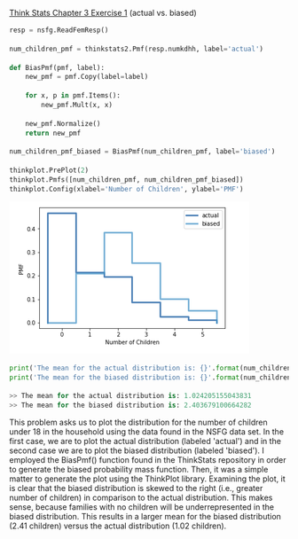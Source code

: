 [Think Stats Chapter 3 Exercise 1](http://greenteapress.com/thinkstats2/html/thinkstats2004.html#toc31) (actual vs. biased)

```Python
resp = nsfg.ReadFemResp()

num_children_pmf = thinkstats2.Pmf(resp.numkdhh, label='actual')

def BiasPmf(pmf, label):
    new_pmf = pmf.Copy(label=label)

    for x, p in pmf.Items():
        new_pmf.Mult(x, x)
        
    new_pmf.Normalize()
    return new_pmf

num_children_pmf_biased = BiasPmf(num_children_pmf, label='biased')

thinkplot.PrePlot(2)
thinkplot.Pmfs([num_children_pmf, num_children_pmf_biased])
thinkplot.Config(xlabel='Number of Children', ylabel='PMF')
```

![Number of Children Plot](https://github.com/bwsturm/dsp/blob/master/statistics/figures/num_children_pmf.png)


```Python
print('The mean for the actual distribution is: {}'.format(num_children_pmf.Mean()))
print('The mean for the biased distribution is: {}'.format(num_children_pmf_biased.Mean()))

>> The mean for the actual distribution is: 1.024205155043831
>> The mean for the biased distribution is: 2.403679100664282
```

This problem asks us to plot the distribution for the number of children under 18 in the household using the data found in the NSFG data set.  In the first case, we are to plot the actual distribution (labeled 'actual') and in the second case we are to plot the biased distribution (labeled 'biased').  I employed the BiasPmf() function found in the ThinkStats repository in order to generate the biased probability mass function.  Then, it was a simple matter to generate the plot using the ThinkPlot library.  Examining the plot, it is clear that the biased distribution is skewed to the right (i.e., greater number of children) in comparison to the actual distribution.  This makes sense, because families with no children will be underrepresented in the biased distribution.  This results in a larger mean for the biased distribution (2.41 children) versus the actual distribution (1.02 children).